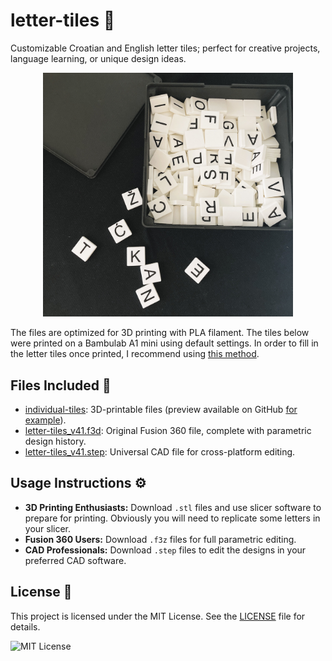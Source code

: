 # letter-tiles 🧩
Customizable Croatian and English letter tiles; perfect for creative projects, language learning, or unique design ideas.

<div align="center">
  <img src="letter-tiles.jpg" alt="letter-tiles" width="400">
</div>


The files are optimized for 3D printing with PLA filament. The tiles below were printed on a Bambulab A1 mini using default settings. In order to fill in the letter tiles once printed, I recommend using [this method](https://www.youtube.com/watch?v=W2f5lI1R6dg&list=WL&index=63).

## Files Included 📁  
- [individual-tiles](individual-tiles): 3D-printable files (preview available on GitHub [for example](https://github.com/aav31/letter-tiles/blob/main/individual-tiles/letter-tiles%20v41_letter-tiles%20v41_%C5%BD_1_Body1.stl)).
- [letter-tiles_v41.f3d](letter-tiles_v41.f3d): Original Fusion 360 file, complete with parametric design history.
- [letter-tiles_v41.step](letter-tiles_v41.step): Universal CAD file for cross-platform editing.

## Usage Instructions ⚙️  
- **3D Printing Enthusiasts:** Download `.stl` files and use slicer software to prepare for printing. Obviously you will need to replicate some letters in your slicer.
- **Fusion 360 Users:** Download `.f3z` files for full parametric editing.  
- **CAD Professionals:** Download `.step` files to edit the designs in your preferred CAD software.

## License 📄  
This project is licensed under the MIT License. See the [LICENSE](LICENSE) file for details.  

![MIT License](https://img.shields.io/badge/License-MIT-yellow.svg)
